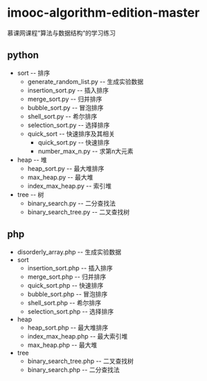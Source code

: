 # imooc-algorithm-edition-master
慕课网课程“算法与数据结构“的学习练习


## python
- sort -- 排序
  - generate_random_list.py -- 生成实验数据
  - insertion_sort.py -- 插入排序
  - merge_sort.py -- 归并排序
  - bubble_sort.py -- 冒泡排序
  - shell_sort.py -- 希尔排序
  - selection_sort.py -- 选择排序
  - quick_sort -- 快速排序及其相关
    - quick_sort.py -- 快速排序
    - number_max_n.py -- 求第n大元素
- heap -- 堆
  - heap_sort.py -- 最大堆排序
  - max_heap.py -- 最大堆
  - index_max_heap.py -- 索引堆
- tree -- 树
  - binary_search.py -- 二分查找法
  - binary_search_tree.py -- 二叉查找树

## php
- disorderly_array.php -- 生成实验数据
- sort
  - insertion_sort.php -- 插入排序
  - merge_sort.php -- 归并排序
  - quick_sort.php -- 快速排序
  - bubble_sort.php -- 冒泡排序
  - shell_sort.php -- 希尔排序
  - selection_sort.php -- 选择排序
- heap
  - heap_sort.php -- 最大堆排序
  - index_max_heap.php -- 最大索引堆
  - max_heap.php -- 最大堆
- tree
  - binary_search_tree.php -- 二叉查找树
  - binary_search.php -- 二分查找法
